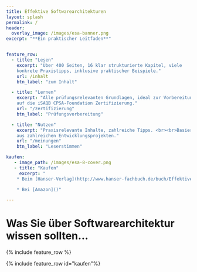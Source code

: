 ```yaml
---
title: Effektive Softwarearchitekturen
layout: splash
permalink: /
header:
  overlay_image: /images/esa-banner.png
excerpt: "**Ein praktischer Leitfaden**"


feature_row:
  - title: "Lesen"
    excerpt: "Über 400 Seiten, 16 klar strukturierte Kapitel, viele
    konkrete Praxistipps, inklusive praktischer Beispiele."
    url: /inhalt
    btn_label: "zum Inhalt"

  - title: "Lernen"
    excerpt: "Alle prüfungsrelevanten Grundlagen, ideal zur Vorbereitung
    auf die iSAQB CPSA-Foundation Zertifizierung."
    url: "/zertifizierung"
    btn_label: "Prüfungsvorbereitung"

  - title: "Nutzen"
    excerpt: "Praxisrelevante Inhalte, zahlreiche Tipps. <br><br>Basiert auf Erfahrung
    aus zahlreichen Entwicklungsprojekten."
    url: "/meinungen"
    btn_label: "Leserstimmen"

kaufen:
   - image_path: /images/esa-8-cover.png
   - title: "Kaufen"
     excerpt: "  
    * Beim [Hanser-Verlag](http://www.hanser-fachbuch.de/buch/Effektive+Softwarearchitekturen/9783446443617) direkt

    * Bei [Amazon]()"    

---
```


# Was Sie über Softwarearchitektur wissen sollten...


{% include feature_row %}

{% include feature_row id="kaufen"%}
